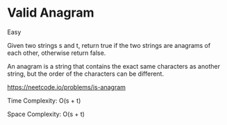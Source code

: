 # Valid Anagram
Easy

Given two strings s and t, return true if the two strings are anagrams of each other, otherwise return false.

An anagram is a string that contains the exact same characters as another string, but the order of the characters can be different.

https://neetcode.io/problems/is-anagram

Time Complexity: O(s + t)

Space Complexity: O(s + t)
